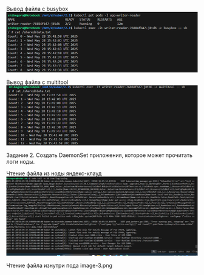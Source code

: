 Вывод файла с busybox 
![alt text](image-1.png)

Вывод файла с multitool
![alt text](image.png)

Задание 2. Создать DaemonSet приложения, которое может прочитать логи ноды.

Чтение файла из ноды яндекс-клауд
![alt text](image-2.png)

Чтение файла изнутри пода
image-3.png
